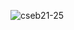 <p align="left"> <img src="https://komarev.com/ghpvc/?username=cseb21-25&label=Profile%20views&color=0e75b6&style=flat" alt="cseb21-25" /> </p>

